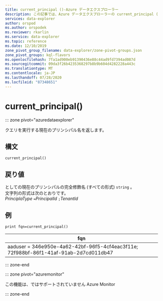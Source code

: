 ```yaml
---
title: current_principal ()-Azure データエクスプローラー
description: この記事では、Azure データエクスプローラーの current_principal () について説明します。
services: data-explorer
author: orspod
ms.author: orspodek
ms.reviewer: rkarlin
ms.service: data-explorer
ms.topic: reference
ms.date: 12/10/2019
zone_pivot_group_filename: data-explorer/zone-pivot-groups.json
zone_pivot_groups: kql-flavors
ms.openlocfilehash: 7fa1ad900eb91390436e88c44ad9fd7394ad087d
ms.sourcegitcommit: 09da3f26b4235368297b8b9b604d4282228a443c
ms.translationtype: MT
ms.contentlocale: ja-JP
ms.lasthandoff: 07/28/2020
ms.locfileid: "87348651"
---
```

# <a name="current_principal"></a>current_principal()

::: zone pivot="azuredataexplorer"

クエリを実行する現在のプリンシパル名を返します。

## <a name="syntax"></a>構文

`current_principal()`

## <a name="returns"></a>戻り値

としての現在のプリンシパルの完全修飾名 (すべての形式) `string` 。  
文字列の形式は次のとおりです。  
*PrinciplaType* `=`*PrincipalId* `;`*TenantId*

## <a name="example"></a>例

<!-- csl: https://help.kusto.windows.net/Samples -->
```kusto
print fqn=current_principal()
```

|fqn|
|---|
|aaduser = 346e950e-4a62-42bf-96f5-4cf4eac3f11e; 72f988bf-86f1-41af-91ab-2d7cd011db47|

::: zone-end

::: zone pivot="azuremonitor"

この機能は、ではサポートされていません Azure Monitor

::: zone-end
